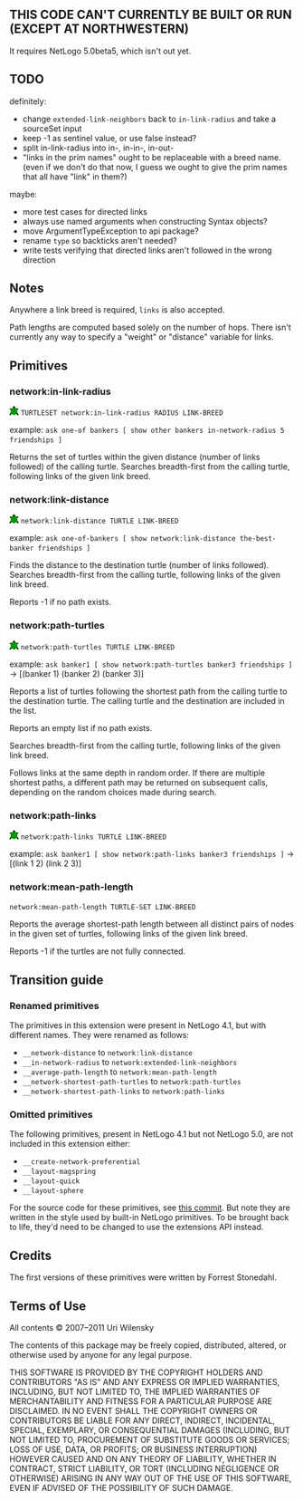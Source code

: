 ## THIS CODE CAN'T CURRENTLY BE BUILT OR RUN (EXCEPT AT NORTHWESTERN)

It requires NetLogo 5.0beta5, which isn't out yet.

## TODO

definitely:

* change `extended-link-neighbors` back to `in-link-radius` and take a sourceSet input
* keep -1 as sentinel value, or use false instead?
* split in-link-radius into in-, in-in-, in-out-
* "links in the prim names" ought to be replaceable with a breed name.
  (even if we don't do that now, I guess we ought to give the prim names
  that all have "link" in them?)

maybe:

* more test cases for directed links
* always use named arguments when constructing Syntax objects?
* move ArgumentTypeException to api package?
* rename `type` so backticks aren't needed?
* write tests verifying that directed links aren't followed in the wrong direction

## Notes

Anywhere a link breed is required, `links` is also accepted.

Path lengths are computed based solely on the number of hops.  There
isn't currently any way to specify a "weight" or "distance" variable
for links.

## Primitives

### network:in-link-radius

![turtle](https://github.com/NetLogo/Network-Extension/raw/master/turtle.gif) `TURTLESET network:in-link-radius RADIUS LINK-BREED`

example: `ask one-of bankers [ show other bankers in-network-radius 5 friendships ]`

Returns the set of turtles within the given distance (number of links followed)
of the calling turtle.
Searches breadth-first from the calling turtle,
following links of the given link breed.

### network:link-distance

![turtle](https://github.com/NetLogo/Network-Extension/raw/master/turtle.gif) `network:link-distance TURTLE LINK-BREED`

example: `ask one-of-bankers [ show network:link-distance the-best-banker friendships ]`

Finds the distance to the destination turtle (number of links followed).
Searches breadth-first from the calling turtle,
following links of the given link breed.

Reports -1 if no path exists.

### network:path-turtles

![turtle](https://github.com/NetLogo/Network-Extension/raw/master/turtle.gif) `network:path-turtles TURTLE LINK-BREED`

example: `ask banker1 [ show network:path-turtles banker3 friendships ]`
->   [(banker 1) (banker 2) (banker 3)]
 
Reports a list of turtles following the shortest path from the calling
turtle to the destination turtle.  The calling turtle and the
destination are included in the list.

Reports an empty list if no path exists.

Searches breadth-first from the calling turtle,
following links of the given link breed.

Follows links at the same depth in random order.  If there are
multiple shortest paths, a different path may be returned on
subsequent calls, depending on the random choices made during search.

### network:path-links

![turtle](https://github.com/NetLogo/Network-Extension/raw/master/turtle.gif) `network:path-links TURTLE LINK-BREED`

example: `ask banker1 [ show network:path-links banker3 friendships ]`
->   [(link 1 2) (link 2 3)]

### network:mean-path-length

`network:mean-path-length TURTLE-SET LINK-BREED`

Reports the average shortest-path length between all distinct pairs of
nodes in the given set of turtles, following links of the given link
breed.

Reports -1 if the turtles are not fully connected.

## Transition guide

### Renamed primitives

The primitives in this extension were present in NetLogo 4.1, but with different names.
They were renamed as follows:

* `__network-distance` to `network:link-distance`
* `__in-network-radius` to `network:extended-link-neighbors`
* `__average-path-length` to `network:mean-path-length`
* `__network-shortest-path-turtles` to `network:path-turtles`
* `__network-shortest-path-links` to `network:path-links`

### Omitted primitives

The following primitives, present in NetLogo 4.1 but not NetLogo 5.0, are not included in this extension either:

* `__create-network-preferential`
* `__layout-magspring`
* `__layout-quick`
* `__layout-sphere`

For the source code for these primitives, see [this commit](https://github.com/NetLogo/Network-Extension/commit/eea275e20b5c2a76fc76b8b7642d2a5e7df0a1e4).  But note they are written in the style used by built-in NetLogo primitives. To be brought back to life, they'd need to be changed to use the extensions API instead.

## Credits

The first versions of these primitives were written by Forrest Stonedahl.

## Terms of Use

All contents © 2007–2011 Uri Wilensky

The contents of this package may be freely copied, distributed, altered, or otherwise used by anyone for any legal purpose.

THIS SOFTWARE IS PROVIDED BY THE COPYRIGHT HOLDERS AND CONTRIBUTORS "AS IS" AND ANY EXPRESS OR IMPLIED WARRANTIES, INCLUDING, BUT NOT LIMITED TO, THE IMPLIED WARRANTIES OF MERCHANTABILITY AND FITNESS FOR A PARTICULAR PURPOSE ARE DISCLAIMED.  IN NO EVENT SHALL THE COPYRIGHT OWNERS OR CONTRIBUTORS BE LIABLE FOR ANY DIRECT, INDIRECT, INCIDENTAL, SPECIAL, EXEMPLARY, OR CONSEQUENTIAL DAMAGES (INCLUDING, BUT NOT LIMITED TO, PROCUREMENT OF SUBSTITUTE GOODS OR SERVICES; LOSS OF USE, DATA, OR PROFITS; OR BUSINESS INTERRUPTION) HOWEVER CAUSED AND ON ANY THEORY OF LIABILITY, WHETHER IN CONTRACT, STRICT LIABILITY, OR TORT (INCLUDING NEGLIGENCE OR OTHERWISE) ARISING IN ANY WAY OUT OF THE USE OF THIS SOFTWARE, EVEN IF ADVISED OF THE POSSIBILITY OF SUCH DAMAGE.
